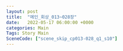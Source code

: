 ```yaml
---
layout: post
title:  "메인_회상_013~028장"
date:   2022-05-17 06:00:00 +0000
categories: Main
Tags: Story Main
SceneCode: ["scene_skip_cp013-028_q1_s10"]
---
```

